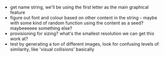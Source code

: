  - get name string, we'll be using the first letter as the main graphical feature
 - figure out font and colour based on other content in the string - maybe with some kind of random function using the content as a seed? maybeeeeee something else?
 - provisioning for sizing? what's the smallest resolution we can get this work at?
 - test by generating a ton of different images, look for confusing levels of similarity, like 'visual collisions' basically